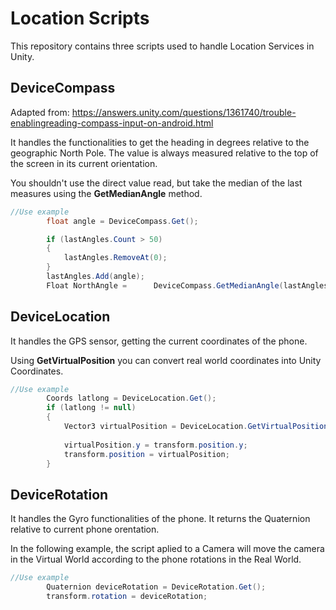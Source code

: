# Location Scripts

This repository contains three scripts used to handle Location Services in Unity.

## DeviceCompass

Adapted from:
https://answers.unity.com/questions/1361740/trouble-enablingreading-compass-input-on-android.html

It handles the functionalities to get the heading in degrees relative to the geographic North Pole. The value is always measured relative to the top of the screen in its current orientation. 

You shouldn't use the direct value read, but take the median of the last measures using the **GetMedianAngle** method.
```c#
//Use example
        float angle = DeviceCompass.Get();

        if (lastAngles.Count > 50)
        {
            lastAngles.RemoveAt(0);
        }
        lastAngles.Add(angle);
        Float NorthAngle =   	DeviceCompass.GetMedianAngle(lastAngles); 
```

## DeviceLocation

It handles the GPS sensor, getting the current coordinates of the phone.

Using **GetVirtualPosition** you can convert real world coordinates into Unity Coordinates.
```c#
//Use example
		Coords latlong = DeviceLocation.Get();
        if (latlong != null)
        {
            Vector3 virtualPosition = DeviceLocation.GetVirtualPosition(ZeroCoordinate
                                                                        , latlong);
            virtualPosition.y = transform.position.y;
            transform.position = virtualPosition;
        }
```

## DeviceRotation

It handles the Gyro functionalities of the phone. It returns the Quaternion relative to current phone orentation.

In the following example, the script aplied to a Camera will move the camera in the Virtual World according to the phone rotations in the Real World.

```c#
//Use example
		Quaternion deviceRotation = DeviceRotation.Get();
        transform.rotation = deviceRotation;
```


